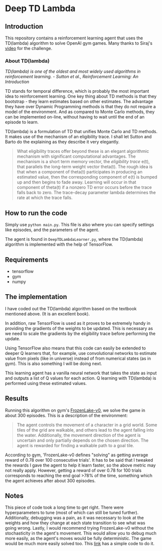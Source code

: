 # Deep TD Lambda
## Introduction
This repository contains a reinforcement learning agent that uses the TD(lambda) algorithm to solve OpenAI gym games. Many thanks to Siraj's [video](https://www.youtube.com/watch?v=79pmNdyxEGo) for the challenge.

### About TD(lambda)
*TD(lambda) is one of the oldest and most widely used algorithms in reinforcement learning. - Sutton et al., Reinforcement Learning: An Introduction*

TD stands for temporal difference, which is probably the most important idea to reinforcement learning. One key thing about TD methods is that they bootstrap - they learn estimates based on other estimates. The advantage they have over Dynamic Programming methods is that they do not require a model of the environment. And as compared to Monte Carlo methods, they can be implemented on-line, without having to wait until the end of an episode to learn.

TD(lambda) is a formulation of TD that unifies Monte Carlo and TD methods. It makes use of the mechanism of an eligibility trace. I shall let Sutton and Barto do the explaining as they describe it very elegantly.

> What eligibility traces offer beyond these is an elegant algorithmic mechanism with significant computational advantages. The mechanism is a short term memory vector, the *eligibility trace* e(t), that parallels the long-term weight vector theta(t). The rough idea is that when a component of theta(t) participates in producing an estimated value, then the corresponding component of e(t) is bumped up and then begins to fade away. Learning will occur in that component of theta(t) if a nonzero TD error occurs before the trace falls back to zero. The trace-decay parameter lambda determines the rate at which the trace falls.

## How to run the code
Simply use `python main.py`. This file is also where you can specify settings like episodes, and the parameters of the agent.

The agent is found in `DeepTDLambdaLearner.py`, where the TD(lambda) algorithm is implemented with the help of TensorFlow.

## Requirements
* tensorflow
* gym
* numpy

## The implementation
I have coded out the TD(lambda) algorithm based on the textbook mentioned above. (It is an excellent book).

In addition, raw TensorFlow is used as it proves to be extremely handy in providing the gradients of the weights to be updated. This is necessary as we need to scale the gradients by the eligibility trace before performing the update.

Using TensorFlow also means that this code can easily be extended to deeper Q learners that, for example, use convolutional networks to estimate value from pixels (like in universe) instead of from numerical states (as in gym). This is also something I will be doing next.

This learning agent has a vanilla neural network that takes the state as input and outputs a list of Q values for each action. Q learning with TD(lambda) is performed using these estimated values.

## Results
Running this algorithm on gym's [FrozenLake-v0](https://gym.openai.com/envs/FrozenLake-v0), we solve the game in about 300 episodes. This is a description of the environment:

> The agent controls the movement of a character in a grid world. Some tiles of the grid are walkable, and others lead to the agent falling into the water. Additionally, the movement direction of the agent is uncertain and only partially depends on the chosen direction. The agent is rewarded for finding a walkable path to a goal tile.

According to gym, 'FrozenLake-v0 defines "solving" as getting average reward of 0.78 over 100 consecutive trials'. It has to be said that I tweaked the rewards I gave the agent to help it learn faster, so the above metric may not really apply. However, getting a reward of over 0.78 for 100 trials corresponds to reaching the end goal >78% of the time, something which the agent achieves after about 300 episodes.

## Notes
This piece of code took a long time to get right. There were hyperparameters to tune (most of which can still be tuned further). Additionally, debugging was a pain, as it was necessary to look at the weights and how they change at each state transition to see what was going wrong. Lastly, I would recommend trying FrozenLake-v0 without the stochasticity in the agent's movement. This would allow you to debug much more easily, as the agent's moves would be fully deterministic. The game would be much more easily solved too. This [link](https://github.com/openai/gym/issues/565) has a simple code to do it.
